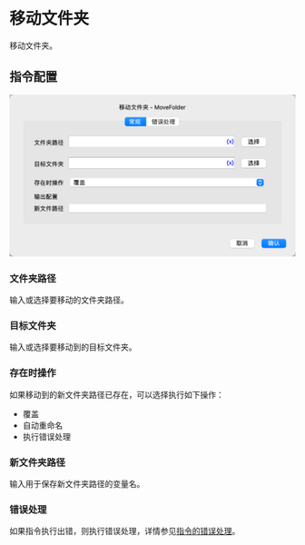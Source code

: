 # 移动文件夹

移动文件夹。

## 指令配置

![移动文件夹常规配置对话框](move_folder_general_config.png)

### 文件夹路径

输入或选择要移动的文件夹路径。

### 目标文件夹

输入或选择要移动到的目标文件夹。

### 存在时操作

如果移动到的新文件夹路径已存在，可以选择执行如下操作：

* 覆盖
* 自动重命名
* 执行错误处理

### 新文件夹路径

输入用于保存新文件夹路径的变量名。

### 错误处理

如果指令执行出错，则执行错误处理，详情参见[指令的错误处理](../../manual/error_handling.md)。
